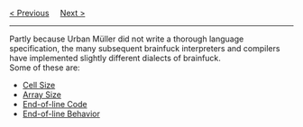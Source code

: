 <a href="/Syntax.md">&lt; Previous</a>
&nbsp;&nbsp;&nbsp;
<a href="/Issues/Cell-Size.md">Next &gt;</a>
<hr>
Partly because Urban Müller did not write a thorough language specification, the many subsequent brainfuck interpreters and compilers have implemented slightly different dialects of brainfuck.
<br>
Some of these are:
<ul>
  <li><a href="Cell-Size.md">Cell Size</a></li>
  <li><a href="Array-Size.md">Array Size</a></li>
  <li><a href="Endofline-Code.md">End-of-line Code</a></li>
  <li><a href="Endofline-Behavior.md">End-of-line Behavior</a></li>
</ul>
